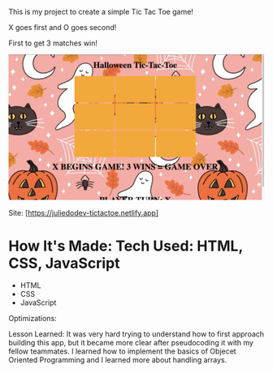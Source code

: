 This is my project to create a simple Tic Tac Toe game!

X goes first and O goes second! 

First to get 3 matches win!

<img src="tictactoe.png">

Site: [https://juliedodev-tictactoe.netlify.app]

How It's Made:
Tech Used: HTML, CSS, JavaScript
=======
<ul>
  <li>HTML</li>
  <li>CSS</li>
  <li>JavaScript</li>
</ul>

Optimizations:

Lesson Learned:
It was very hard trying to understand how to first approach building this app, but it became more clear after pseudocoding it with my fellow teammates. I learned how to implement the basics of Objecet Oriented Programming and I learned more about handling arrays.
